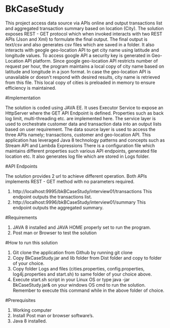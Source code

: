# BkCaseStudy
This project access data source via APIs online and output transactions list and aggregated transaction summary based on location (City). The solution exposes REST - GET protocol which when invoked interacts with two REST APIs (Json and Xml) to formulate the final output. The final output is text/csv and also generates csv files which are saved in a folder. It also interacts with geogle geo-location API to get city name using latitude and longitude values. To access google API a security key is generated in Geo-Location API platform. Since google geo-location API restricts number of request per hour, the program maintains a local copy of city name based on latitude and longitude in a json format. In case the geo-location API is unavailable or doesn't respond with desired results, city name is retrieved from this file. This local copy of cities is preloaded in memory to ensure efficiency is maintained.

#Implementation

The solution is coded using JAVA EE.
It uses Executor Service to expose an HttpServer where the GET API Endpoint is defined. Properties such as back log limit, multi-threading etc. are implemented here.
The service layer is used to orchestrate customer data and transaction data into an output lists based on user requirement.
The data source layer is used to access the three APIs namely; transactions, customer and geo-location API.
This application has leveraged Java 8 technology patterns and concepts such as Stream API and Lambda Expressions
There is a configuration file which maintains different properties such various API endpoints, generated file location etc.
It also generates log file which are stored in Logs folder.

#API Endpoints

The solution provides 2 url to achieve different operation.
Both APIs implements REST - GET method with no parameters required.
   1. http://localhost:9995/bkBCaseStudy/interview01/transactions
      This endpoint outputs the transactions list.
   2. http://localhost:9996/bkBCaseStudy/interview01/summary
      This endpoint outputs the aggregated summary.

#Requirements
1. JAVA 8 installed and JAVA HOME properly set to run the program.
2. Post man or Browser to test the solution

#How to run this solution
1. Git clone the application from Github by running git clone
2. Copy BkCaseStudy.jar and lib folder from Dist folder and copy to folder of your choice.
3. Copy folder Logs and files (cities.properties, config.properties, log4j.properties and start.sh) to same folder of your choice above.
4. Execute start.sh script in your Linux OS or type java -jar BkCaseStudy.jar& on your windows OS cmd to run the solution. Remember to execute this command while in the above folder of choice.

#Prerequisites
1. Working computer
2. Install Post man or browser software’s.
3. Java 8 installed.
